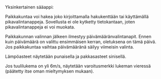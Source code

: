 Yksinkertainen sääappi:

Paikkakuntaa voi hakea joko kirjoittamalla hakukenttään tai käyttämällä pikavalintanappeja. Sovellusta ei ole kytketty tietokantaan, joten pikavalintanappeja ei voi muokata.

Paikkakunnan valinnan jälkeen ilmestyy päivämääränvalintanapit. Ennen kuin päivämäärä on valittu ensimmäisen kerran, oletuksena on tämä päivä. Jos paikkakuntaa vaihtaa päivämääränä säilyy viimeisin valinta.

Lämpöasteet näytetään punaisella ja pakkasasteet sinisellä.

Jos tuulilukema on yli 6m/s, näytetään varoitusmerkki lukeman vieressä (päätetty itse oman mieltymyksen mukaan).
